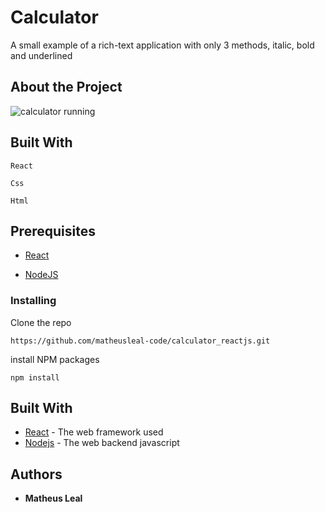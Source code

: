 # Calculator

A small example of a rich-text application with only 3 methods, italic, bold and underlined

## About the Project

![calculator running](./public/calc.gif)

## Built With

```
React
```
```
Css
```
```
Html
```

## Prerequisites

* [React](https://reactjs.org/)

* [NodeJS](https://nodejs.org/en/download/)

### Installing

Clone the repo

```
https://github.com/matheusleal-code/calculator_reactjs.git
```

install NPM packages

```
npm install
```

## Built With

* [React](https://reactjs.org/) - The web framework used
* [Nodejs](https://nodejs.org/en/download/) - The web backend javascript 

## Authors

* **Matheus Leal**